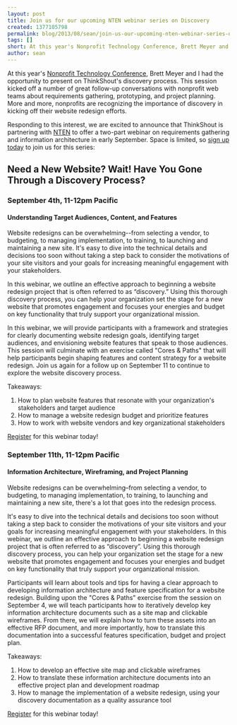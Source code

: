 ```yaml
---
layout: post
title: Join us for our upcoming NTEN webinar series on Discovery
created: 1377105798
permalink: blog/2013/08/sean/join-us-our-upcoming-nten-webinar-series-discovery/
tags: []
short: At this year's Nonprofit Technology Conference, Brett Meyer and I had the opportunity to present on ThinkShout's discovery process. This session kicked off a number of great follow-up conversations with nonprofit web teams about requirements gathering, prototyping, and project planning. More and more, nonprofits are recognizing the importance of discovery in kicking off their website redesign efforts.
author: sean
---
```

At this year's <a href="http://nten.org/ntc">Nonprofit Technology Conference</a>, Brett Meyer and I had the opportunity to present on ThinkShout's discovery process. This session kicked off a number of great follow-up conversations with nonprofit web teams about requirements gathering, prototyping, and project planning. More and more, nonprofits are recognizing the importance of discovery in kicking off their website redesign efforts.

Responding to this interest, we are excited to announce that ThinkShout is partnering with <a href="http://nten.org">NTEN</a> to offer a two-part webinar on requirements gathering and information architecture in early September. Space is limited, so [sign up today](http://www.nten.org/events/webinar/2013/09/04/webinar-need-a-new-website-wait-have-you-gone-through-a-discovery-process-understanding-target-audi-3) to join us for this series:

## Need a New Website? Wait! Have You Gone Through a Discovery Process?

### September 4th, 11-12pm Pacific

#### Understanding Target Audiences, Content, and Features

Website redesigns can be overwhelming--from selecting a vendor, to budgeting, to managing implementation, to training, to launching and maintaining a new site. It's easy to dive into the technical details and decisions too soon without taking a step back to consider the motivations of your site visitors and your goals for increasing meaningful engagement with your stakeholders.

In this webinar, we outline an effective approach to beginning a website redesign project that is often referred to as “discovery.” Using this thorough discovery process, you can help your organization set the stage for a new website that promotes engagement and focuses your energies and budget on key functionality that truly support your organizational mission.

In this webinar, we will provide participants with a framework and strategies for clearly documenting website redesign goals, identifying target audiences, and envisioning website features that speak to those audiences. This session will culminate with an exercise called "Cores & Paths" that will help participants begin shaping features and content strategy for a website redesign. Join us again for a follow up on September 11 to continue to explore the website discovery process.

Takeaways:

1. How to plan website features that resonate with your organization's stakeholders and target audience
2. How to manage a website redesign budget and prioritize features
3. How to work with website vendors and key organizational stakeholders

[Register](http://www.nten.org/events/webinar/2013/09/04/webinar-need-a-new-website-wait-have-you-gone-through-a-discovery-process-understanding-target-audi-3) for this webinar today!

### September 11th, 11-12pm Pacific

#### Information Architecture, Wireframing, and Project Planning

Website redesigns can be overwhelming–from selecting a vendor, to budgeting, to managing implementation, to training, to launching and maintaining a new site, there's a lot that goes into the redesign process.

It's easy to dive into the technical details and decisions too soon without taking a step back to consider the motivations of your site visitors and your goals for increasing meaningful engagement with your stakeholders. In this webinar, we outline an effective approach to beginning a website redesign project that is often referred to as “discovery”. Using this thorough discovery process, you can help your organization set the stage for a new website that promotes engagement and focuses your energies and budget on key functionality that truly support your organizational mission.

Participants will learn about tools and tips for having a clear approach to developing information architecture and feature specification for a website redesign. Building upon the "Cores & Paths" exercise from the session on September 4, we will teach participants how to iteratively develop key information architecture documents such as a site map and clickable wireframes. From there, we will explain how to turn these assets into an effective RFP document, and more importantly, how to translate this documentation into a successful features specification, budget and project plan.

Takeaways:

1. How to develop an effective site map and clickable wireframes
2. How to translate these information architecture documents into an effective project plan and development roadmap
3. How to manage the implementation of a website redesign, using your discovery documentation as a quality assurance tool

[Register](http://www.nten.org/events/webinar/2013/09/11/webinar-need-a-new-website-have-you-gone-through-a-discovery-process-information-architecture-wirefr-5) for this webinar today!
